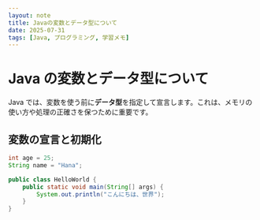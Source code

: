 ```yaml
---
layout: note
title: Javaの変数とデータ型について
date: 2025-07-31
tags: [Java, プログラミング, 学習メモ]
---
```


# Java の変数とデータ型について

Java では、変数を使う前に**データ型**を指定して宣言します。これは、メモリの使い方や処理の正確さを保つために重要です。

## 変数の宣言と初期化

```java
int age = 25;
String name = "Hana";
```

```java
public class HelloWorld {
    public static void main(String[] args) {
        System.out.println("こんにちは、世界");
    }
}
```

